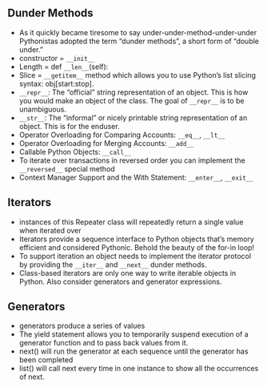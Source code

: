 ## Dunder Methods
- As it quickly became tiresome to say under-under-method-under-under Pythonistas adopted the term “dunder methods”, a short form of “double under.”
- constructor = `__init__`
- Length  = def `__len__`(self):
- Slice =  `__getitem__` method which allows you to use Python’s list slicing syntax: obj[start:stop].
- `__repr__`: The “official” string representation of an object. This is how you would make an object of the class. The goal of `__repr__` is to be unambiguous.
- `__str__`: The “informal” or nicely printable string representation of an object. This is for the enduser.
- Operator Overloading for Comparing Accounts: `__eq__`, `__lt__`
- Operator Overloading for Merging Accounts: `__add__`
- Callable Python Objects: `__call__`
- To iterate over transactions in reversed order you can implement the `__reversed__` special method
- Context Manager Support and the With Statement: `__enter__`, `__exit__`

## Iterators
- instances of this Repeater class will repeatedly return a single value when iterated over
- Iterators provide a sequence interface to Python objects that’s memory efficient and considered Pythonic. Behold the beauty of the for-in loop!
- To support iteration an object needs to implement the iterator protocol by providing the `__iter__` and `__next__` dunder methods.
- Class-based iterators are only one way to write iterable objects in Python. Also consider generators and generator expressions.

## Generators
 - generators produce a series of values
 - The yield statement allows you to temporarily suspend execution of a generator function and to pass back values from it.
 - next() will run the generator at each sequence until the generator has been completed
 - list() will call next every time in one instance to show all the occurrences of next.












